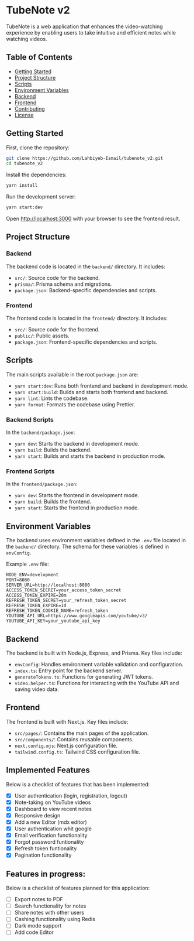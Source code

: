 # TubeNote v2

TubeNote is a web application that enhances the video-watching experience by enabling users to take intuitive and efficient notes while watching videos.

## Table of Contents

- [Getting Started](#getting-started)
- [Project Structure](#project-structure)
- [Scripts](#scripts)
- [Environment Variables](#environment-variables)
- [Backend](#backend)
- [Frontend](#frontend)
- [Contributing](#contributing)
- [License](#license)

## Getting Started

First, clone the repository:

```sh
git clone https://github.com/Lahbiyeb-Ismail/tubenote_v2.git
cd tubenote_v2
```

Install the dependencies:

```sh
yarn install
```

Run the development server:

```sh
yarn start:dev
```

Open [http://localhost:3000](http://localhost:3000) with your browser to see the frontend result.

## Project Structure

### Backend

The backend code is located in the `backend/` directory. It includes:

- `src/`: Source code for the backend.
- `prisma/`: Prisma schema and migrations.
- `package.json`: Backend-specific dependencies and scripts.

### Frontend

The frontend code is located in the `frontend/` directory. It includes:

- `src/`: Source code for the frontend.
- `public/`: Public assets.
- `package.json`: Frontend-specific dependencies and scripts.

## Scripts

The main scripts available in the root `package.json` are:

- `yarn start:dev`: Runs both frontend and backend in development mode.
- `yarn start:build`: Builds and starts both frontend and backend.
- `yarn lint`: Lints the codebase.
- `yarn format`: Formats the codebase using Prettier.

### Backend Scripts

In the `backend/package.json`:

- `yarn dev`: Starts the backend in development mode.
- `yarn build`: Builds the backend.
- `yarn start`: Builds and starts the backend in production mode.

### Frontend Scripts

In the `frontend/package.json`:

- `yarn dev`: Starts the frontend in development mode.
- `yarn build`: Builds the frontend.
- `yarn start`: Starts the frontend in production mode.

## Environment Variables

The backend uses environment variables defined in the `.env` file located in the `backend/` directory. The schema for these variables is defined in `envConfig`.

Example `.env` file:

```env
NODE_ENV=development
PORT=8080
SERVER_URL=http://localhost:8080
ACCESS_TOKEN_SECRET=your_access_token_secret
ACCESS_TOKEN_EXPIRE=20m
REFRESH_TOKEN_SECRET=your_refresh_token_secret
REFRESH_TOKEN_EXPIRE=1d
REFRESH_TOKEN_COOKIE_NAME=refresh_token
YOUTUBE_API_URL=https://www.googleapis.com/youtube/v3/
YOUTUBE_API_KEY=your_youtube_api_key
```

## Backend

The backend is built with Node.js, Express, and Prisma. Key files include:

- `envConfig`: Handles environment variable validation and configuration.
- `index.ts`: Entry point for the backend server.
- `generateTokens.ts`: Functions for generating JWT tokens.
- `video.helper.ts`: Functions for interacting with the YouTube API and saving video data.

## Frontend

The frontend is built with Next.js. Key files include:

- `src/pages/`: Contains the main pages of the application.
- `src/components/`: Contains reusable components.
- `next.config.mjs`: Next.js configuration file.
- `tailwind.config.ts`: Tailwind CSS configuration file.

## Implemented Features

Below is a checklist of features that has been implemented:

- [x] User authentication (login, registration, logout)
- [x] Note-taking on YouTube videos
- [x] Dashboard to view recent notes
- [x] Responsive design
- [x] Add a new Editor (mdx editor)
- [x] User authentication whit google
- [x] Email verification functionality
- [x] Forgot password funtionality
- [x] Refresh token funtionality
- [x] Pagination functionality

## Features in progress:

Below is a checklist of features planned for this application:

- [ ] Export notes to PDF
- [ ] Search functionality for notes
- [ ] Share notes with other users
- [ ] Cashing functionality using Redis
- [ ] Dark mode support
- [ ] Add code Editor
